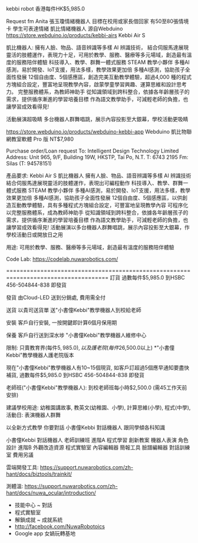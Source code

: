 kebbi robot 香港每件HK$5,985.0 

Request fm Anita 張玉瓊情緒機器人 目標在校用或家長借回家 有50至80張情境卡 學生可表達情緒 凱比情緒機器人
源自Webduino https://store.webduino.io/products/kebbi-airs Kebbi Air S 

凱比機器人: 
擁有人臉、物品、語音辨識等多樣 AI 辨識技術， 結合伺服馬達展現靈活的肢體運作，表現力十足，可用於教學、服務、醫療等多元場域，創造最有溫度的服務陪伴體驗 科技導入、教學、群舞一體式服務 STEAM 教學小夥伴 多種AI感測，易於開發、IoT支援，用法多樣，教學效果更加倍 多種AI感測，協助孩子全面性發展 12個自由度、5個感應區，創造完美互動教學體驗，超過4,000 種的程式方塊組合設定，豐富地呈現教學內容，啟蒙學童學習興趣、運算思維和設計思考力。 完整服務體系，為教師神助手 從知識領域到跨科整合，依據各年齡層孩子的需求，提供循序漸進的學習培養目標 作為語文教學助手，可減輕老師的負擔，也讓學習成效看得見!

活動展演超吸睛 多台機器人群舞唱跳，展示內容投影至大銀幕，學校活動更吸睛

https://store.webduino.io/products/webduino-kebbi-app Webduino 凱比物聯網教室軟體 Pro 版 NT$7,980

Purchase order/Loan request 
To: Intelligent Design Technology Limited 
Address: Unit 965, 9/F, Building 19W, HKSTP, Tai Po, N.T. 
T: 6743 2195 
Fm: Silas (T: 94578151)

產品要求: Kebbi Air S 凱比機器人 擁有人臉、物品、語音辨識等多樣 AI 辨識技術 結合伺服馬達展現靈活的肢體運作，表現出可編程動作 科技導入、教學、群舞一體式服務 STEAM 教學小夥伴 多種AI感測，易於開發、IoT支援，用法多樣，教學效果更加倍 多種AI感測，協助孩子全面性發展 12個自由度、5個感應區，以供創造互動教學體驗，具有多種程式方塊組合設定，可豐富地呈現教學內容 可程序化以完整服務體系，成為教師神助手 從知識領域到跨科整合，依據各年齡層孩子的需求，提供循序漸進的學習培養目標 作為語文教學助手，可減輕老師的負擔，也讓學習成效看得見! 活動展演以多台機器人群舞唱跳，展示內容投影至大銀幕，作學校活動日或開放日之用

用途: 可用於教學、服務、醫療等多元場域，創造最有溫度的服務陪伴體驗

Code Lab: https://codelab.nuwarobotics.com/

====================================================================================
訂貨 過數每件$5,985.0 到HSBC 456-504844-838 即發貨

發貨 由Cloud-LED 送到分銷處, 費用需全付

送貨 以貴司送貨單 送"小書僮Kebbi"教學機器人到校給老師

安裝 客戶自行安裝, 一按開鍵即計算6個月保用期

保養 客戶自行送到深水埗  "小書僮Kebbi"教學機器人維修中心

限制: 只賣教育界(每件$5,985.0), 以及護老院(每件$26,500.0以上) *"小書僮Kebbi"教學機器人護老院版本

現在"小書僮Kebbi"教學機器人有10~15個現貨,  如客戶訂超過5個應早通知要盡快補貨, 過數每件$5,985.0 到HSBC 456-504844-838 即發貨

老師班("小書僮Kebbi"教學機器人): 到校老師班每小時$2,500.0  (需45工作天前安排) 

建議學校用途: 幼稚園講故事, 教英文(幼稚園、小學), 計算思維(小學), 程式(中學), 活動日: 表演機器人群舞

以全新方式教學 你要對話  小書僮Kebbi 對話機器人 跟同學傾各科知識

小書僮Kebbi 對話機器人
老師訓練班
進階A
  程式學習
  創新教案
  機器人表演
  角色設計
進階B
  外觀改造資源
  程式實驗室
  內容編輯器
  簡報工具
  臉譜編輯器
  對話訓練室
  費用另議

雲端開發工具:
https://support.nuwarobotics.com/zh-hant/docs/biztools/trainkit/

測體溫:
https://support.nuwarobotics.com/zh-hant/docs/nuwa_ocular/introduction/

- 技能中心 ~ 對話
- 程式實驗室
- 解鎖成就 ~ 成就系統
- http://facebook.com/NuwaRobotoics
- Google app 女媧玩轉基地


 

